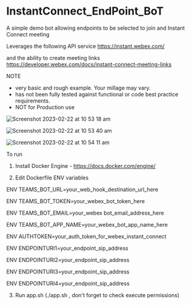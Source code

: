 # InstantConnect_EndPoint_BoT
A simple demo bot allowing endpoints to be selected to join and Instant Connect meeting

Leverages the following API service https://instant.webex.com/

and the ability to create meeting links https://developer.webex.com/docs/instant-connect-meeting-links

NOTE 
- very basic and rough example. Your millage may vary.
- has not been fully tested against functional or code best practice requirements.
- NOT for Production use

![Screenshot 2023-02-22 at 10 53 18 am](https://user-images.githubusercontent.com/4830623/220486527-f5d9c1f4-3853-4bc4-b012-d6269628bd9d.png)

![Screenshot 2023-02-22 at 10 53 40 am](https://user-images.githubusercontent.com/4830623/220486537-24f6c468-d5dd-4d8b-b2c1-28aa5968c532.png)

![Screenshot 2023-02-22 at 10 54 11 am](https://user-images.githubusercontent.com/4830623/220486543-426f6ed7-f164-47c3-b628-a098d71cc05c.png)


To run

1) Install Docker Engine - https://docs.docker.com/engine/

2) Edit Dockerfile ENV variables

ENV TEAMS_BOT_URL=your_web_hook_destination_url_here

ENV TEAMS_BOT_TOKEN=your_webex_bot_token_here

ENV TEAMS_BOT_EMAIL=your_webex bot_email_address_here

ENV TEAMS_BOT_APP_NAME=your_webex_bot_app_name_here


ENV AUTHTOKEN=your_auth_token_for_webex_instant_connect

ENV ENDPOINTURI1=your_endpoint_sip_address

ENV ENDPOINTURI2=your_endpoint_sip_address

ENV ENDPOINTURI3=your_endpoint_sip_address

ENV ENDPOINTURI4=your_endpoint_sip_address

3) Run app.sh (./app.sh , don't forget to check execute permissions)



